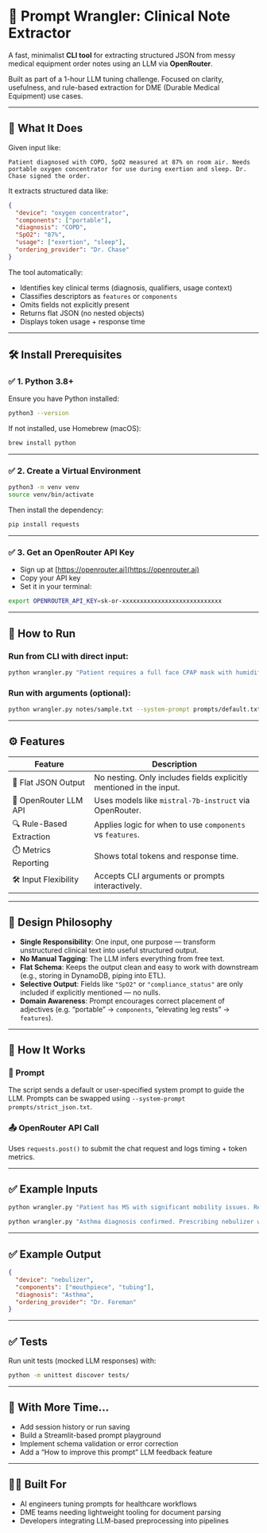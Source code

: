 # 🧠 Prompt Wrangler: Clinical Note Extractor

A fast, minimalist **CLI tool** for extracting structured JSON from messy medical equipment order notes using an LLM via **OpenRouter**.

Built as part of a 1-hour LLM tuning challenge. Focused on clarity, usefulness, and rule-based extraction for DME (Durable Medical Equipment) use cases.

---

## 🚀 What It Does

Given input like:

```
Patient diagnosed with COPD, SpO2 measured at 87% on room air. Needs portable oxygen concentrator for use during exertion and sleep. Dr. Chase signed the order.
```

It extracts structured data like:

```json
{
  "device": "oxygen concentrator",
  "components": ["portable"],
  "diagnosis": "COPD",
  "SpO2": "87%",
  "usage": ["exertion", "sleep"],
  "ordering_provider": "Dr. Chase"
}
```

The tool automatically:
- Identifies key clinical terms (diagnosis, qualifiers, usage context)
- Classifies descriptors as `features` or `components`
- Omits fields not explicitly present
- Returns flat JSON (no nested objects)
- Displays token usage + response time

---

## 🛠️ Install Prerequisites

### ✅ 1. Python 3.8+
Ensure you have Python installed:

```bash
python3 --version
```

If not installed, use Homebrew (macOS):
```bash
brew install python
```

---

### ✅ 2. Create a Virtual Environment

```bash
python3 -m venv venv
source venv/bin/activate
```

Then install the dependency:

```bash
pip install requests
```

---

### ✅ 3. Get an OpenRouter API Key

- Sign up at [https://openrouter.ai](https://openrouter.ai)
- Copy your API key
- Set it in your terminal:

```bash
export OPENROUTER_API_KEY=sk-or-xxxxxxxxxxxxxxxxxxxxxxxxxxxx
```

---

## 🧪 How to Run

### Run from CLI with direct input:

```bash
python wrangler.py "Patient requires a full face CPAP mask with humidifier due to AHI > 20. Ordered by Dr. Cameron."
```

### Run with arguments (optional):

```bash
python wrangler.py notes/sample.txt --system-prompt prompts/default.txt --temperature 0.4 --model mistralai/mistral-7b-instruct
```

---

## ⚙️ Features

| Feature                  | Description                                                                 |
|--------------------------|-----------------------------------------------------------------------------|
| 🧾 Flat JSON Output       | No nesting. Only includes fields explicitly mentioned in the input.         |
| 🤖 OpenRouter LLM API     | Uses models like `mistral-7b-instruct` via OpenRouter.                      |
| 🔍 Rule-Based Extraction  | Applies logic for when to use `components` vs `features`.                   |
| ⏱️ Metrics Reporting      | Shows total tokens and response time.                                       |
| 🛠️ Input Flexibility      | Accepts CLI arguments or prompts interactively.                             |

---

## 🧱 Design Philosophy

- **Single Responsibility**: One input, one purpose — transform unstructured clinical text into useful structured output.
- **No Manual Tagging**: The LLM infers everything from free text.
- **Flat Schema**: Keeps the output clean and easy to work with downstream (e.g., storing in DynamoDB, piping into ETL).
- **Selective Output**: Fields like `"SpO2"` or `"compliance_status"` are only included if explicitly mentioned — no nulls.
- **Domain Awareness**: Prompt encourages correct placement of adjectives (e.g. “portable” → `components`, “elevating leg rests” → `features`).

---

## 🔬 How It Works

### 🧠 Prompt
The script sends a default or user-specified system prompt to guide the LLM. Prompts can be swapped using `--system-prompt prompts/strict_json.txt`.

### 📤 OpenRouter API Call
Uses `requests.post()` to submit the chat request and logs timing + token metrics.

---

## ✅ Example Inputs

```bash
python wrangler.py "Patient has MS with significant mobility issues. Recommended a lightweight manual wheelchair with elevating leg rests. Ordered by Dr. Taub."
```

```bash
python wrangler.py "Asthma diagnosis confirmed. Prescribing nebulizer with mouthpiece and tubing. Dr. Foreman completed the documentation."
```

---

## ✅ Example Output

```json
{
  "device": "nebulizer",
  "components": ["mouthpiece", "tubing"],
  "diagnosis": "Asthma",
  "ordering_provider": "Dr. Foreman"
}
```

---

## ✅ Tests

Run unit tests (mocked LLM responses) with:

```bash
python -m unittest discover tests/
```

---

## 🧠 With More Time...

- Add session history or run saving
- Build a Streamlit-based prompt playground
- Implement schema validation or error correction
- Add a “How to improve this prompt” LLM feedback feature

---

## 👨‍⚕️ Built For

- AI engineers tuning prompts for healthcare workflows
- DME teams needing lightweight tooling for document parsing
- Developers integrating LLM-based preprocessing into pipelines